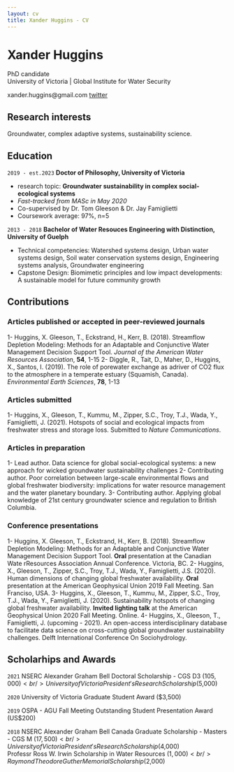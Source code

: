 ```yaml
---
layout: cv
title: Xander Huggins - CV
---
```

# Xander Huggins
PhD candidate <br/>
University of Victoria | Global Institute for Water Security 

<div id="webaddress">
xander.huggins@gmail.com
<a href="https://twitter.com/xander_huggins">twitter</a>
</div>

## Research interests

Groundwater, complex adaptive systems, sustainability science.

## Education

`2019 - est.2023`
__Doctor of Philosophy, University of Victoria__
- research topic: **Groundwater sustainability in complex social-ecological systems**
- *Fast-tracked from MASc in May 2020*
- Co-supervised by Dr. Tom Gleeson & Dr. Jay Famiglietti
- Coursework average: 97%, n=5

`2013 - 2018`
__Bachelor of Water Resouces Engineering with Distinction, University of Guelph__
- Technical competencies: Watershed systems design, Urban water systems design, Soil water conservation systems design, Engineering systems analysis, Groundwater engineering
- Capstone Design: Biomimetic principles and low impact developments: A sustainable model for future community growth

## Contributions
### Articles published or accepted in peer-reviewed journals
1- Huggins, X. Gleeson, T., Eckstrand, H., Kerr, B. (2018). Streamflow Depletion Modeling: Methods for an Adaptable and Conjunctive Water Management Decision Support Tool. *Journal of the American Water Resources Association*, **54**, 1-15
2- Diggle, R., Tait, D., Maher, D., Huggins, X., Santos, I. (2019). The role of porewater exchange as  adriver of CO2 flux to the atmosphere in a temperate estuary (Squamish, Canada). *Environmental Earth Sciences*, **78**, 1-13

### Articles submitted 
1- Huggins, X., Gleeson, T., Kummu, M., Zipper, S.C., Troy, T.J., Wada, Y., Famiglietti, J. (2021). Hotspots of social and ecological impacts from freshwater stress and storage loss. Submitted to *Nature Communications*.

### Articles in preparation 
1- Lead author. Data science for global social-ecological systems: a new approach for wicked groundwater sustainability challenges
2- Contributing author. Poor correlation between large-scale environmental flows and global freshwater biodiversity: implications for water resource management and the water planetary boundary.
3- Contributing author. Applying global knowledge of 21st century groundwater science and regulation to British Columbia. 

### Conference presentations
1- Huggins, X. Gleeson, T., Eckstrand, H., Kerr, B. (2018). Streamflow Depletion Modeling: Methods for an Adaptable and Conjunctive Water Management Decision Support Tool. **Oral** presentation at the Canadian Wate rResources Association Annual Conference. Victoria, BC. 
2- Huggins, X., Gleeson, T., Zipper, S.C., Troy, T.J., Wada, Y., Famiglietti, J.S. (2020). Human dimensions of changing global freshwater availability. **Oral** presentation at the American Geophysical Union 2019 Fall Meeting. San Franciso, USA.
3- Huggins, X., Gleeson, T., Kummu, M., Zipper, S.C., Troy, T.J., Wada, Y., Famiglietti, J. (2020). Sustainability hotspots of changing global freshwater availability. **Invited lighting talk** at the American Geophysical Union 2020 Fall Meeting. Online.
4- Huggins, X., Gleeson, T., Famiglietti, J. (upcoming - 2021). An open-access interdisciplinary database to facilitate data science on cross-cutting global groundwater sustainability challenges. Delft International Conference On Sociohydrology.


## Scholarhips and Awards

`2021`
NSERC Alexander Graham Bell Doctoral Scholarship - CGS D3 ($105,000) <br/>
University of Victoria President's Research Scholarship ($5,000)<br/>

`2020`
University of Victoria Graduate Student Award ($3,500) <br/>

`2019`
OSPA - AGU Fall Meeting Outstanding Student Presentation Award (US$200) <br/>

`2018`
NSERC Alexander Graham Bell Canada Graduate Scholarship - Masters - CGS M ($17,500) <br/>
University of Victoria President's Research Scholarship ($4,000) <br/>
Professr Ross W. Irwin Scholarship in Water Resources ($1,000) <br/>
Raymond Theodore Guther Memorial Scholarship ($2,000) <br/>

<!-- ### Footer

Last updated: July 2021 -->
